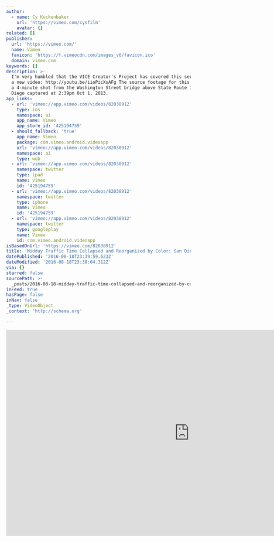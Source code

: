 ```yaml
---
author:
  - name: Cy Kuckenbaker
    url: 'https://vimeo.com/cysfilm'
    avatar: {}
related: []
publisher:
  url: 'https://vimeo.com/'
  name: Vimeo
  favicon: 'https://f.vimeocdn.com/images_v6/favicon.ico'
  domain: vimeo.com
keywords: []
description: >-
  I'm very humbled that the VICE Creator's Project has covered this series with
  a new video: http://youtu.be/iioPicXsAFg The source footage for this video is
  a 4-minute shot from the Washington Street bridge above State Route 163 in San
  Diego captured at 2:39pm Oct 1, 2013.
app_links:
  - url: 'vimeo://app.vimeo.com/videos/82038912'
    type: ios
    namespace: ai
    app_name: Vimeo
    app_store_id: '425194759'
  - should_fallback: 'true'
    app_name: Vimeo
    package: com.vimeo.android.videoapp
    url: 'vimeo://app.vimeo.com/videos/82038912'
    namespace: ai
    type: web
  - url: 'vimeo://app.vimeo.com/videos/82038912'
    namespace: twitter
    type: ipad
    name: Vimeo
    id: '425194759'
  - url: 'vimeo://app.vimeo.com/videos/82038912'
    namespace: twitter
    type: iphone
    name: Vimeo
    id: '425194759'
  - url: 'vimeo://app.vimeo.com/videos/82038912'
    namespace: twitter
    type: googleplay
    name: Vimeo
    id: com.vimeo.android.videoapp
isBasedOnUrl: 'https://vimeo.com/82038912'
title: 'Midday Traffic Time Collapsed and Reorganized by Color: San Diego Study #3'
datePublished: '2016-08-18T23:39:59.623Z'
dateModified: '2016-08-18T23:38:04.312Z'
via: {}
starred: false
sourcePath: >-
  _posts/2016-08-18-midday-traffic-time-collapsed-and-reorganized-by-color-san.md
inFeed: true
hasPage: false
inNav: false
_type: VideoObject
_context: 'http://schema.org'

---
```

<iframe src="https://cdn.embedly.com/widgets/media.html?src=https%3A%2F%2Fplayer.vimeo.com%2Fvideo%2F82038912&amp;url=https%3A%2F%2Fvimeo.com%2F82038912&amp;image=https%3A%2F%2Fi.vimeocdn.com%2Fvideo%2F458289327_1280.jpg&amp;key=b7d04c9b404c499eba89ee7072e1c4f7&amp;type=text%2Fhtml&amp;schema=vimeo" width="1000" height="563" scrolling="no" frameborder="0" allowfullscreen="" style=""></iframe>